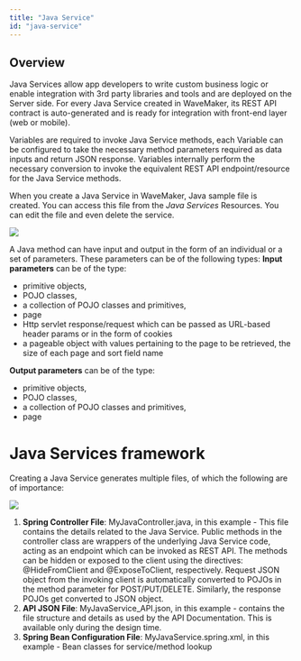 ```yaml
---
title: "Java Service"
id: "java-service"
---
```


## **Overview**

Java Services allow app developers to write custom business logic or enable integration with 3rd party libraries and tools and are deployed on the Server side. For every Java Service created in WaveMaker, its REST API contract is auto-generated and is ready for integration with front-end layer (web or mobile).

Variables are required to invoke Java Service methods, each Variable can be configured to take the necessary method parameters required as data inputs and return JSON response. Variables internally perform the necessary conversion to invoke the equivalent REST API endpoint/resource for the Java Service methods.

When you create a Java Service in WaveMaker, Java sample file is created. You can access this file from the _Java Services_ Resources. You can edit the file and even delete the service.

[![](/learn/assets/Java_services.png)](/learn/assets/Java_services.png)

A Java method can have input and output in the form of an individual or a set of parameters. These parameters can be of the following types: **Input parameters** can be of the type:

- primitive objects,
- POJO classes,
- a collection of POJO classes and primitives,
- page
- Http servlet response/request which can be passed as URL-based header params or in the form of cookies
- a pageable object with values pertaining to the page to be retrieved, the size of each page and sort field name

**Output parameters** can be of the type:

- primitive objects,
- POJO classes,
- a collection of POJO classes and primitives,
- page

# Java Services framework

Creating a Java Service generates multiple files, of which the following are of importance:

[![](/learn/assets/JS_files.png)](/learn/assets/JS_files.png)

1. **Spring Controller File**: MyJavaController.java, in this example - This file contains the details related to the Java Service. Public methods in the controller class are wrappers of the underlying Java Service code, acting as an endpoint which can be invoked as REST API. The methods can be hidden or exposed to the client using the directives: @HideFromClient and @ExposeToClient, respectively. Request JSON object from the invoking client is automatically converted to POJOs in the method parameter for POST/PUT/DELETE. Similarly, the response POJOs get converted to JSON object.
2. **API JSON File**: MyJavaService_API.json, in this example - contains the file structure and details as used by the API Documentation. This is available only during the design time.
3. **Spring Bean Configuration File**: MyJavaService.spring.xml, in this example - Bean classes for service/method lookup

